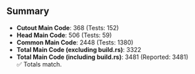 ## Summary

- **Cutout Main Code**: 368 (Tests: 152)  
- **Head Main Code**: 506 (Tests: 59)  
- **Common Main Code**: 2448 (Tests: 1380)  
- **Total Main Code (excluding build.rs)**: 3322  
- **Total Main Code (including build.rs)**: 3481 (Reported: 3481)  
✅ Totals match.

